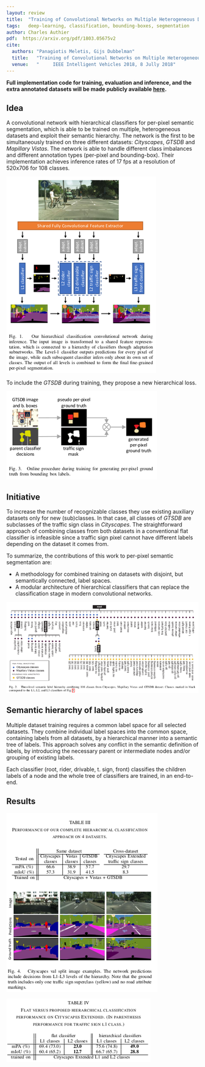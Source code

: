 ```yaml
---
layout: review
title:  "Training of Convolutional Networks on Multiple Heterogeneous Datasets for Street Scene Semantic Segmentation"
tags:   deep-learning, classification, bounding-boxes, segmentation
author: Charles Authier
pdf:  https://arxiv.org/pdf/1803.05675v2
cite:
  authors: "Panagiotis Meletis, Gijs Dubbelman"
  title:   "Training of Convolutional Networks on Multiple Heterogeneous Datasets for Street Scene Semantic Segmentation"
  venue:   "     IEEE Intelligent Vehicles 2018, 8 Jully 2018"
---
```


**Full implementation code for training, evaluation and inference, and
the extra annotated datasets will be made publicly available [here](https://github.com/pmeletis/hierarchical-semantic-segmentation).**

## Idea
A convolutional network with hierarchical classifiers for per-pixel semantic segmentation, which is able to be trained on multiple, heterogeneous datasets and exploit their semantic hierarchy.
The network is the first to be simultaneously trained on three different datasets: *Cityscapes*, *GTSDB* and *Mapillary Vistas*.
The network is able to handle different class imbalances and different annotation types (per-pixel and bounding-box).
Their implementation achieves inference rates of 17 fps at a resolution of 520x706 for 108 classes.

![](/deep-learning/images/multipledataset/multipledataset_network.png)

To include the *GTSDB* during training, they propose a new hierarchical loss.

![](/deep-learning/images/multipledataset/multipledataset_bb.png)

## Initiative
To increase the number of recognizable classes they use existing auxiliary datasets only for new (sub)classes. In that case, all classes of *GTSDB* are subclasses of the traffic sign class in *Cityscapes*. The straightforward approach of combining classes from both datasets in a conventional flat classifier is infeasible since a traffic sign pixel cannot have different labels depending on the dataset it comes from.

To summarize, the contributions of this work to per-pixel semantic segmentation are:
* A methodology for combined training on datasets with disjoint, but semantically connected, label spaces.
* A modular architecture of hierarchical classifiers that can replace the classification stage in modern convolutional networks.

![](/deep-learning/images/multipledataset/multipledataset_h.png)

## Semantic hierarchy of label spaces

Multiple dataset training requires a common label space for all selected datasets.
They combine individual label spaces into the common space, containing labels from all datasets, by a hierarchical manner into a semantic tree of labels.
This approach solves any conflict in the semantic definition of labels, by introducing the necessary parent or intermediate nodes and/or grouping of existing labels.

Each classifier (root, rider, drivable, t. sign, front) classifies the children labels of a node and the whole tree of classifiers are trained, in an end-to-end.

## Results

![](/deep-learning/images/multipledataset/multipledataset_ri.png)

![](/deep-learning/images/multipledataset/multipledataset_rt.png)
